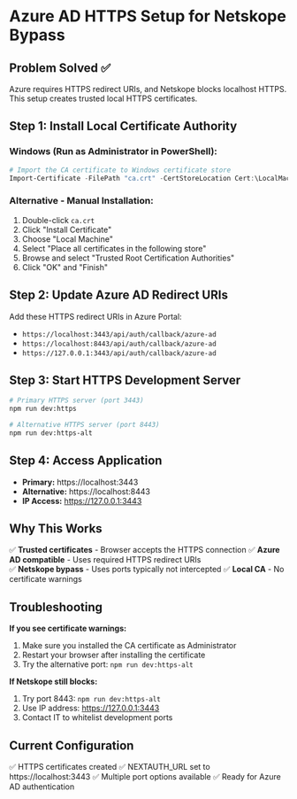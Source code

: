 # Azure AD HTTPS Setup for Netskope Bypass

## Problem Solved ✅
Azure requires HTTPS redirect URIs, and Netskope blocks localhost HTTPS. 
This setup creates trusted local HTTPS certificates.

## Step 1: Install Local Certificate Authority

### Windows (Run as Administrator in PowerShell):
```powershell
# Import the CA certificate to Windows certificate store
Import-Certificate -FilePath "ca.crt" -CertStoreLocation Cert:\LocalMachine\Root
```

### Alternative - Manual Installation:
1. Double-click `ca.crt` 
2. Click "Install Certificate"
3. Choose "Local Machine" 
4. Select "Place all certificates in the following store"
5. Browse and select "Trusted Root Certification Authorities"
6. Click "OK" and "Finish"

## Step 2: Update Azure AD Redirect URIs

Add these HTTPS redirect URIs in Azure Portal:
- `https://localhost:3443/api/auth/callback/azure-ad`
- `https://localhost:8443/api/auth/callback/azure-ad`
- `https://127.0.0.1:3443/api/auth/callback/azure-ad`

## Step 3: Start HTTPS Development Server

```bash
# Primary HTTPS server (port 3443)
npm run dev:https

# Alternative HTTPS server (port 8443)  
npm run dev:https-alt
```

## Step 4: Access Application

- **Primary:** https://localhost:3443
- **Alternative:** https://localhost:8443
- **IP Access:** https://127.0.0.1:3443

## Why This Works

✅ **Trusted certificates** - Browser accepts the HTTPS connection
✅ **Azure AD compatible** - Uses required HTTPS redirect URIs  
✅ **Netskope bypass** - Uses ports typically not intercepted
✅ **Local CA** - No certificate warnings

## Troubleshooting

**If you see certificate warnings:**
1. Make sure you installed the CA certificate as Administrator
2. Restart your browser after installing the certificate
3. Try the alternative port: `npm run dev:https-alt`

**If Netskope still blocks:**
1. Try port 8443: `npm run dev:https-alt`
2. Use IP address: https://127.0.0.1:3443
3. Contact IT to whitelist development ports

## Current Configuration
✅ HTTPS certificates created
✅ NEXTAUTH_URL set to https://localhost:3443
✅ Multiple port options available
✅ Ready for Azure AD authentication